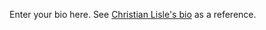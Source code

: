 Enter your bio here. See [Christian Lisle's bio](https://github.com/ChristianLisle/christianlisle.io/blob/master/src/content/general/about.md?plain=1) as a reference.

